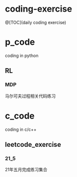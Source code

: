 # coding-exercise
@[TOC](daily coding exercise)
# p_code
coding in python
## RL
### MDP
马尔可夫过程相关代码练习
# c_code
coding in c/c++
## leetcode_exercise
### 21_5
21年五月完成练习集合
